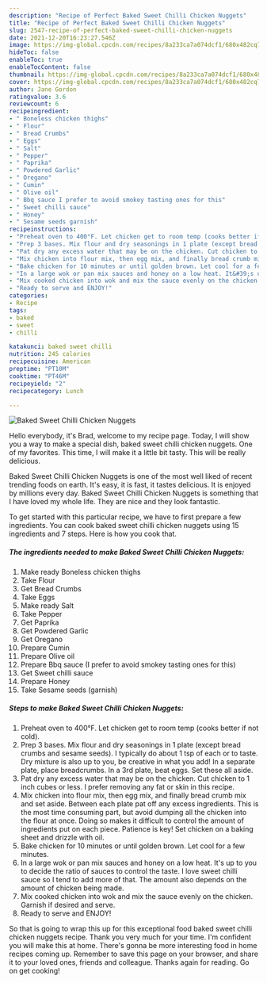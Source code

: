 ```yaml
---
description: "Recipe of Perfect Baked Sweet Chilli Chicken Nuggets"
title: "Recipe of Perfect Baked Sweet Chilli Chicken Nuggets"
slug: 2547-recipe-of-perfect-baked-sweet-chilli-chicken-nuggets
date: 2021-12-20T16:23:27.546Z
image: https://img-global.cpcdn.com/recipes/8a233ca7a074dcf1/680x482cq70/baked-sweet-chilli-chicken-nuggets-recipe-main-photo.jpg
hideToc: false
enableToc: true
enableTocContent: false
thumbnail: https://img-global.cpcdn.com/recipes/8a233ca7a074dcf1/680x482cq70/baked-sweet-chilli-chicken-nuggets-recipe-main-photo.jpg
cover: https://img-global.cpcdn.com/recipes/8a233ca7a074dcf1/680x482cq70/baked-sweet-chilli-chicken-nuggets-recipe-main-photo.jpg
author: Jane Gordon
ratingvalue: 3.6
reviewcount: 6
recipeingredient:
- " Boneless chicken thighs"
- " Flour"
- " Bread Crumbs"
- " Eggs"
- " Salt"
- " Pepper"
- " Paprika"
- " Powdered Garlic"
- " Oregano"
- " Cumin"
- " Olive oil"
- " Bbq sauce I prefer to avoid smokey tasting ones for this"
- " Sweet chilli sauce"
- " Honey"
- " Sesame seeds garnish"
recipeinstructions:
- "Preheat oven to 400°F. Let chicken get to room temp (cooks better if not cold)."
- "Prep 3 bases. Mix flour and dry seasonings in 1 plate (except bread crumbs and sesame seeds). I typically do about 1 tsp of each or to taste. Dry mixture is also up to you, be creative in what you add! In a separate plate, place breadcrumbs. In a 3rd plate, beat eggs. Set these all aside."
- "Pat dry any excess water that may be on the chicken. Cut chicken to 1 inch cubes or less. I prefer removing any fat or skin in this recipe."
- "Mix chicken into flour mix, then egg mix, and finally bread crumb mix and set aside. Between each plate pat off any excess ingredients. This is the most time consuming part, but avoid dumping all the chicken into the flour at once. Doing so makes it difficult to control the amount of ingredients put on each piece. Patience is key! Set chicken on a baking sheet and drizzle with oil."
- "Bake chicken for 10 minutes or until golden brown. Let cool for a few minutes."
- "In a large wok or pan mix sauces and honey on a low heat. It&#39;s up to you to decide the ratio of sauces to control the taste. I love sweet chilli sauce so I tend to add more of that. The amount also depends on the amount of chicken being made."
- "Mix cooked chicken into wok and mix the sauce evenly on the chicken. Garnish if desired and serve."
- "Ready to serve and ENJOY!"
categories:
- Recipe
tags:
- baked
- sweet
- chilli

katakunci: baked sweet chilli 
nutrition: 245 calories
recipecuisine: American
preptime: "PT10M"
cooktime: "PT46M"
recipeyield: "2"
recipecategory: Lunch

---
```



![Baked Sweet Chilli Chicken Nuggets](https://img-global.cpcdn.com/recipes/8a233ca7a074dcf1/680x482cq70/baked-sweet-chilli-chicken-nuggets-recipe-main-photo.jpg)

Hello everybody, it's Brad, welcome to my recipe page. Today, I will show you a way to make a special dish, baked sweet chilli chicken nuggets. One of my favorites. This time, I will make it a little bit tasty. This will be really delicious.



Baked Sweet Chilli Chicken Nuggets is one of the most well liked of recent trending foods on earth. It's easy, it is fast, it tastes delicious. It is enjoyed by millions every day. Baked Sweet Chilli Chicken Nuggets is something that I have loved my whole life. They are nice and they look fantastic.


To get started with this particular recipe, we have to first prepare a few ingredients. You can cook baked sweet chilli chicken nuggets using 15 ingredients and 7 steps. Here is how you cook that.

<!--inarticleads1-->

##### The ingredients needed to make Baked Sweet Chilli Chicken Nuggets:

1. Make ready  Boneless chicken thighs
1. Take  Flour
1. Get  Bread Crumbs
1. Take  Eggs
1. Make ready  Salt
1. Take  Pepper
1. Get  Paprika
1. Get  Powdered Garlic
1. Get  Oregano
1. Prepare  Cumin
1. Prepare  Olive oil
1. Prepare  Bbq sauce (I prefer to avoid smokey tasting ones for this)
1. Get  Sweet chilli sauce
1. Prepare  Honey
1. Take  Sesame seeds (garnish)




<!--inarticleads2-->

##### Steps to make Baked Sweet Chilli Chicken Nuggets:

1. Preheat oven to 400°F. Let chicken get to room temp (cooks better if not cold).
1. Prep 3 bases. Mix flour and dry seasonings in 1 plate (except bread crumbs and sesame seeds). I typically do about 1 tsp of each or to taste. Dry mixture is also up to you, be creative in what you add! In a separate plate, place breadcrumbs. In a 3rd plate, beat eggs. Set these all aside.
1. Pat dry any excess water that may be on the chicken. Cut chicken to 1 inch cubes or less. I prefer removing any fat or skin in this recipe.
1. Mix chicken into flour mix, then egg mix, and finally bread crumb mix and set aside. Between each plate pat off any excess ingredients. This is the most time consuming part, but avoid dumping all the chicken into the flour at once. Doing so makes it difficult to control the amount of ingredients put on each piece. Patience is key! Set chicken on a baking sheet and drizzle with oil.
1. Bake chicken for 10 minutes or until golden brown. Let cool for a few minutes.
1. In a large wok or pan mix sauces and honey on a low heat. It&#39;s up to you to decide the ratio of sauces to control the taste. I love sweet chilli sauce so I tend to add more of that. The amount also depends on the amount of chicken being made.
1. Mix cooked chicken into wok and mix the sauce evenly on the chicken. Garnish if desired and serve.
1. Ready to serve and ENJOY!



So that is going to wrap this up for this exceptional food baked sweet chilli chicken nuggets recipe. Thank you very much for your time. I'm confident you will make this at home. There's gonna be more interesting food in home recipes coming up. Remember to save this page on your browser, and share it to your loved ones, friends and colleague. Thanks again for reading. Go on get cooking!
